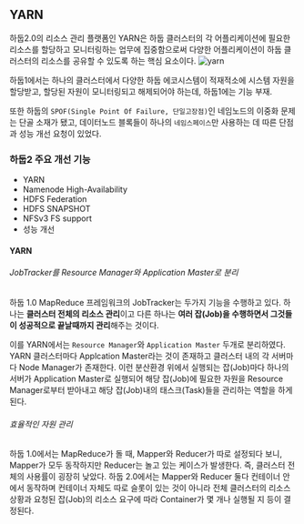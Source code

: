 ## YARN
하둡2.0의 리소스 관리 플랫폼인 YARN은 하둡 클러스터의 각 어플리케이션에 필요한 리소스를 할당하고 모니터링하는 업무에 집중함으로써 다양한 어플리케이션이 하둡 클러스터의 리소스를 공유할 수 있도록 하는 핵심 요소이다.
![yarn](http://cfile10.uf.tistory.com/image/22704C4853DF17AE1B74C5)

하둡1에서는 하나의 클러스터에서 다양한 하둡 에코시스템이 적재적소에 시스템 자원을 할당받고, 할당된 자원이 모니터링되고 해제되어야 하는데, 하둡1에는 기능 부재.

또한 하둡의 `SPOF(Single Point Of Failure, 단일고장점)`인 네임노드의 이중화 문제는 단골 소재가 됐고, 데이터노드 블록들이 하나의 `네임스페이스`만 사용하는 데 따른 단점과 성능 개선 요청이 있었다.

### 하둡2 주요 개선 기능
- YARN
- Namenode High-Availability
- HDFS Federation
- HDFS SNAPSHOT
- NFSv3 FS support
- 성능 개선

#### YARN
###### JobTracker를 Resource Manager와 Application Master로 분리
하둡 1.0 MapReduce 프레임워크의 JobTracker는 두가지 기능을 수행하고 있다.
하나는 **클러스터 전체의 리소스 관리**이고 다른 하나는 **여러 잡(Job)을 수행하면서 그것들이 성공적으로 끝날때까지 관리**해주는 것이다.

이를 YARN에서는 `Resource Manager`와 `Application Master` 두개로 분리하였다.
YARN 클러스터마다 Applcation Master라는 것이 존재하고 클러스터 내의 각 서버마다  Node Manager가 존재한다.
이런 분산환경 위에서 실행되는 잡(Job)마다 하나의 서버가 Application Master로 실행되어 해당 잡(Job)에 필요한 자원을 Resource Manager로부터 받아내고 해당 잡(Job)내의 태스크(Task)들을 관리하는 역할을 하게 된다.

###### 효율적인 자원 관리
하둡 1.0에서는 MapReduce가 돌 때, Mapper와 Reducer가 따로 설정되다 보니, Mapper가 모두 동작하지만 Reducer는 놀고 있는 케이스가 발생한다.
즉, 클러스터 전체의 사용률이 굉장히 낮았다.
하둡 2.0에서는 Mapper와 Reducer 둘다 컨테이너 안에서 동작하며 컨테이너 자체도 따로 슬롯이 있는 것이 아니라 전체 클러스터의 리소스 상황과 요청된 잡(Job)의 리소스 요구에 따라 Container가 몇 개나 실행될 지 등이 결정된다.

